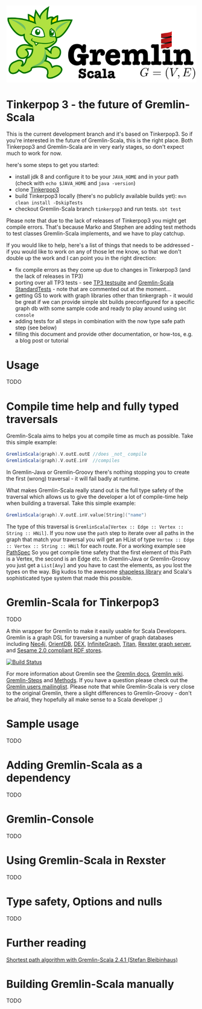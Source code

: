 ![logo](https://github.com/mpollmeier/gremlin-scala/raw/master/doc/images/gremlin-scala-logo.png)

Tinkerpop 3 - the future of Gremlin-Scala
=============
This is the current development branch and it's based on Tinkerpop3. So if you're interested in the future of Gremlin-Scala, this is the right place. Both Tinkerpop3 and Gremlin-Scala are in very early stages, so don't expect much to work for now.

 here's some steps to get you started:

* install jdk 8 and configure it to be your `JAVA_HOME` and in your path (check with `echo $JAVA_HOME` and `java -version`)
* clone [Tinkerpop3](https://github.com/tinkerpop/tinkerpop3)
* build Tinkerpop3 locally (there's no publicly available builds yet): `mvn clean install -DskipTests`
* checkout Gremlin-Scala branch `tinkerpop3` and run tests. `sbt test`

Please note that due to the lack of releases of Tinkerpop3 you might get compile errors. That's because Marko and Stephen are adding test methods to test classes Gremlin-Scala implements, and we have to play catchup. 

If you would like to help, here's a list of things that needs to be addressed - if you would like to work on any of those let me know, so that we don't double up the work and I can point you in the right direction:

* fix compile errors as they come up due to changes in Tinkerpop3 (and the lack of releases in TP3)
* porting over all TP3 tests - see [TP3 testsuite](https://github.com/tinkerpop/tinkerpop3/tree/master/gremlin-test/src/main/java/com/tinkerpop/gremlin/process/graph/step) and [Gremlin-Scala StandardTests](https://github.com/mpollmeier/gremlin-scala/blob/tinkerpop3/src/test/scala/com/tinkerpop/gremlin/scala/GremlinStandardTestSuite.scala) - note that are commented out at the moment...
* getting GS to work with graph libraries other than tinkergraph - it would be great if we can provide simple sbt builds preconfigured for a specific graph db with some sample code and ready to play around using `sbt console`
* adding tests for all steps in combination with the now type safe path step (see below)
* filling this document and provide other documentation, or how-tos, e.g. a blog post or tutorial


Usage
=============
TODO

Compile time help and fully typed traversals
=============
Gremlin-Scala aims to helps you at compile time as much as possible. Take this simple example:

```scala
GremlinScala(graph).V.outE.outE //does _not_ compile
GremlinScala(graph).V.outE.inV  //compiles
```

In Gremlin-Java or Gremlin-Groovy there's nothing stopping you to create the first (wrong) traversal - it will fail badly at runtime. 

What makes Gremlin-Scala really stand out is the full type safety of the traversal which allows us to give the developer a lot of compile-time help when building a traversal. Take this simple example:

```scala
GremlinScala(graph).V.outE.inV.value[String]("name")
```

The type of this traversal is `GremlinScala[Vertex :: Edge :: Vertex :: String :: HNil]`. If you now use the `path` step to iterate over all paths in the graph that match your traversal you will get an HList of type `Vertex :: Edge :: Vertex :: String :: HNil` for each route. For a working example see [PathSpec](https://github.com/mpollmeier/gremlin-scala/blob/tinkerpop3/src/test/scala/com/tinkerpop/gremlin/scala/PathSpec.scala)
So you get compile time safety that the first element of this Path is a Vertex, the second is an Edge etc. In Gremlin-Java or Gremlin-Groovy you just get a `List[Any]` and you have to cast the elements, as you lost the types on the way. Big kudos to the awesome [shapeless library](https://github.com/milessabin/shapeless/) and Scala's sophisticated type system that made this possible. 

Gremlin-Scala for Tinkerpop3
=============
TODO

A thin wrapper for Gremlin to make it easily usable for Scala Developers. 
Gremlin is a graph DSL for traversing a number of graph databases including
[Neo4j](http://neo4j.org/),
[OrientDB](http://www.orientechnologies.com/),
[DEX](http://www.sparsity-technologies.com/dex),
[InfiniteGraph](http://www.infinitegraph.com/),
[Titan](http://thinkaurelius.github.com/titan/),
[Rexster graph server](http://rexster.tinkerpop.com),
and [Sesame 2.0 compliant RDF stores](http://www.openrdf.org).

[![Build Status](https://secure.travis-ci.org/mpollmeier/gremlin-scala.png?branch=master)](http://travis-ci.org/mpollmeier/gremlin-scala)

For more information about Gremlin see the [Gremlin docs](http://gremlindocs.com/), [Gremlin wiki](https://github.com/tinkerpop/gremlin/wiki).
[Gremlin-Steps](https://github.com/tinkerpop/gremlin/wiki/Gremlin-Steps) and [Methods](https://github.com/tinkerpop/gremlin/wiki/Gremlin-Methods). 
If you have a question please check out the [Gremlin users mailinglist](https://groups.google.com/forum/#!forum/gremlin-users).
Please note that while Gremlin-Scala is very close to the original Gremlin, there a slight differences to Gremlin-Groovy - don't be afraid, they hopefully all make sense to a Scala developer ;)


Sample usage
=============
TODO

Adding Gremlin-Scala as a dependency
=============
TODO

Gremlin-Console
=============
TODO

Using Gremlin-Scala in Rexster
=============
TODO

Type safety, Options and nulls
=============
TODO

Further reading
=============
[Shortest path algorithm with Gremlin-Scala 2.4.1 (Stefan Bleibinhaus)](http://bleibinha.us/blog/2013/10/scala-and-graph-databases-with-gremlin-scala)


Building Gremlin-Scala manually
=============
TODO


